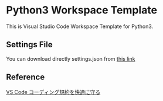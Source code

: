 # Python3 Workspace Template

This is Visual Studio Code Workspace Template for Python3.

## Settings File

You can download directly settings.json from [this link](https://raw.githubusercontent.com/dongsiku/python3-workspace-template/master/.vscode/settings.json)

## Reference

[VS Code コーディング規約を快適に守る](https://qiita.com/firedfly/items/00c34018581c6cec9b84)
